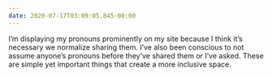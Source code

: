 ```yaml
---
date: 2020-07-17T03:09:05.845-00:00
---
```

I’m displaying my pronouns prominently on my site because I think it’s necessary we normalize sharing them. I’ve also been conscious to not assume anyone’s pronouns before they’ve shared them or I’ve asked. These are simple yet important things that create a more inclusive space.
